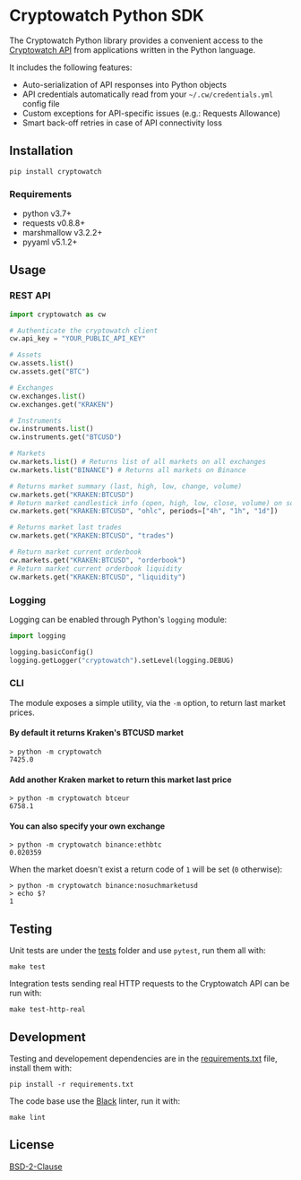 # Cryptowatch Python SDK

The Cryptowatch Python library provides a convenient access to the [Cryptowatch API](https://docs.cryptowat.ch/home/) from applications written in the Python language.

It includes the following features:
 * Auto-serialization of API responses into Python objects
 * API credentials automatically read from your `~/.cw/credentials.yml` config file
 * Custom exceptions for API-specific issues (e.g.: Requests Allowance)
 * Smart back-off retries in case of API connectivity loss


## Installation
```
pip install cryptowatch
```

### Requirements

* python v3.7+
* requests v0.8.8+
* marshmallow v3.2.2+
* pyyaml v5.1.2+

## Usage

### REST API

```python
import cryptowatch as cw

# Authenticate the cryptowatch client
cw.api_key = "YOUR_PUBLIC_API_KEY"

# Assets
cw.assets.list()
cw.assets.get("BTC")

# Exchanges
cw.exchanges.list()
cw.exchanges.get("KRAKEN")

# Instruments
cw.instruments.list()
cw.instruments.get("BTCUSD")

# Markets
cw.markets.list() # Returns list of all markets on all exchanges
cw.markets.list("BINANCE") # Returns all markets on Binance

# Returns market summary (last, high, low, change, volume)
cw.markets.get("KRAKEN:BTCUSD")
# Return market candlestick info (open, high, low, close, volume) on some timeframes
cw.markets.get("KRAKEN:BTCUSD", "ohlc", periods=["4h", "1h", "1d"])

# Returns market last trades
cw.markets.get("KRAKEN:BTCUSD", "trades")

# Return market current orderbook
cw.markets.get("KRAKEN:BTCUSD", "orderbook")
# Return market current orderbook liquidity
cw.markets.get("KRAKEN:BTCUSD", "liquidity")
```

### Logging

Logging can be enabled through Python's `logging` module:

```python
import logging

logging.basicConfig()
logging.getLogger("cryptowatch").setLevel(logging.DEBUG)
```

### CLI

The module exposes a simple utility, via the `-m` option, to return last market prices.

#### By default it returns Kraken's BTCUSD market

```
> python -m cryptowatch
7425.0
```

#### Add another Kraken market to return this market last price

```
> python -m cryptowatch btceur
6758.1
```

#### You can also specify your own exchange

```
> python -m cryptowatch binance:ethbtc
0.020359
```

When the market doesn't exist a return code of `1` will be set (`0` otherwise):

```
> python -m cryptowatch binance:nosuchmarketusd
> echo $?
1
```



## Testing

Unit tests are under the [tests](tests) folder and use `pytest`, run them all with:

```
make test
```

Integration tests sending real HTTP requests to the Cryptowatch API can be run with:

```
make test-http-real
```

## Development

Testing and developement dependencies are in the [requirements.txt](requirements.txt) file, install them with:

```
pip install -r requirements.txt
```

The code base use the [Black](https://black.readthedocs.io/en/stable/) linter, run it with:

```
make lint
```

## License

[BSD-2-Clause](LICENSE)
